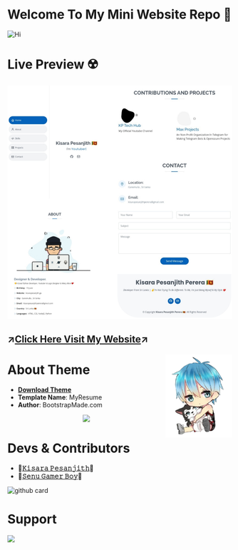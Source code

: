 #  Welcome To My Mini Website Repo 👋
![Hi](https://user-images.githubusercontent.com/86920820/142460641-9bfd416c-43bc-4e58-9737-68c5442fc8ca.png)

#  Live Preview ☢️

<img src=https://github.com/KisaraPesanjithPerera/kisarapesanjithperera.github.io/blob/main/assets/img/IMG_20211213_212926.jpg>
<h2>

↗️[Click Here Visit My Website](https://www.kisarapesanjith.ga)↗️

</h2>

<img align='right' src="https://github.com/KisaraPesanjithPerera/kisarapesanjithperera.github.io/blob/main/assets/img/d0016fc849b1ed052cc9f32f044f5fd9-removebg-preview.png" width="150">

# About Theme

* **[Download Theme](https://github.com/SenuGamerBoy/SenuGamerBoy.github.io/files/7564301/Senu.Resume.zip)**
* **Template Name**: MyResume
* **Author**: BootstrapMade.com

<p align="center"><img src="https://stars.medv.io/EvamariaTG/EvaMaria.svg"></p>

# Devs & Contributors
* **🧿[𝙺𝚒𝚜𝚊𝚛𝚊 𝙿𝚎𝚜𝚊𝚗𝚓𝚒𝚝𝚑](https://github.com/KisaraPesanjithPerera)🧿**
* **🧿[𝚂𝚎𝚗𝚞 𝙶𝚊𝚖𝚎𝚛 𝙱𝚘𝚢](https://github.com/SenuGamerBoy)🧿**

![github card](https://github-readme-stats.vercel.app/api/pin/?username=KisaraPesanjithPerera&repo=kisarapesanjithperera.github.io&theme=light)

# Support
<a href="https://www.buymeacoffee.com/KisaraPesanjith"><img src="https://img.buymeacoffee.com/button-api/?text=Buy Me A Pizza&emoji=🍕&slug=KisaraPesanjith&button_colour=FFDD00&font_colour=000000&font_family=Cookie&outline_colour=000000&coffee_colour=ffffff"></a></p>
